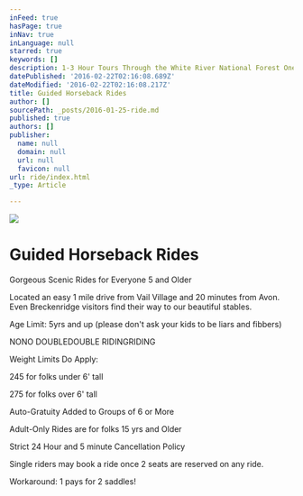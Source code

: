 ```yaml
---
inFeed: true
hasPage: true
inNav: true
inLanguage: null
starred: true
keywords: []
description: 1-3 Hour Tours Through the White River National Forest One Mile from Vail
datePublished: '2016-02-22T02:16:08.689Z'
dateModified: '2016-02-22T02:16:08.217Z'
title: Guided Horseback Rides
author: []
sourcePath: _posts/2016-01-25-ride.md
published: true
authors: []
publisher:
  name: null
  domain: null
  url: null
  favicon: null
url: ride/index.html
_type: Article

---
```

![](https://the-grid-user-content.s3-us-west-2.amazonaws.com/a099fdc8-ae34-4a02-8352-469c9d79c02f.jpg)

# Guided Horseback Rides

Gorgeous Scenic Rides for Everyone 5 and Older

Located an easy 1 mile drive from Vail Village and 20 minutes from Avon.  Even Breckenridge visitors find their way to our beautiful stables.  

Age Limit: 5yrs and up    (please don't ask your kids to be liars and fibbers)

NONO DOUBLEDOUBLE RIDINGRIDING

Weight Limits Do Apply:   

245 for folks under 6' tall

275 for folks over 6' tall

Auto-Gratuity Added to Groups of 6 or More

Adult-Only Rides are for folks 15 yrs and Older

Strict 24 Hour and 5 minute Cancellation Policy

Single riders may book a ride once 2 seats are reserved on any ride.

Workaround: 1 pays for 2 saddles!